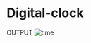 # Digital-clock
  
  OUTPUT
![time](https://user-images.githubusercontent.com/87254961/126250980-bb40d78c-a6aa-4f5d-a203-50d46be264c1.png)

